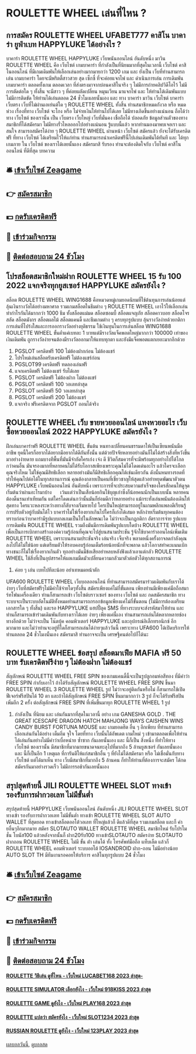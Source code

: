 # ROULETTE WHEEL เล่นที่ไหน ?
## การสมัคร ROULETTE WHEEL UFABET777 คาสิโน บาคาร่า ยูฟ่าเบท HAPPYLUKE ได้อย่างไร ?
บาคาร่า ROULETTE WHEEL HAPPYLUKE เว็บพนันออนไลน์ อันดับหนึ่ง มาวิน ROULETTE WHEEL คือ เว็บไซต์ เกมบาคาร่า ที่กำลังเป็นที่นิยมมากที่สุดในเวลานี้ เว็บไซต์ คาสิโนออนไลน์ ที่มีเกมเดิมพันให้เลือกเล่นอย่างมากมายกว่า 1200 เกม และ ยังเป็น เว็บที่ท่านสามารถเล่น เกมบาคาร่า โดยจะมีพริตตี้สาวสวย สุด เซ็กซี่ ที่จะค่อยแจกไพ่ และ ดำเนินการเล่น การเดิมพัน เกมบาคาร่า ตลอดทั้งเกม ตลอดเวลา ที่ส่งตรงมาจากบ่อนคาสิโนจริง ๆ ไม่มีการถ่ายคลิปวิดีโอไว้ ไม่มีการตัดต่อใด ๆ ทั้งสิ้น จะมีสาว ๆ ที่ค่อยผลัดเปลี่ยน หมุนเวียน มาแจกไพ่ และ ให้ท่านได้เดิมพันแบบไม่มีการติดขัด ให้ท่านได้เล่นตลอด 24 ชั่วโมงเลยนั้นเอง และ ทาง บาคาร่า มาวิน เว็บไซต์ บาคาร่า เว็บตรง เว็บที่ไม่ผ่านเอเย่นต์ใด ๆ ROULETTE WHEEL ทั้งสิ้น ท่านสมาชิกหมดกังวล หรือ หมดห่วง เรื่องที่ทาง เว็บไซต์ จะโกง หรือ ไม่จ่ายเงินให้ท่านไปได้เลย ไม่มีทางเกิดขึ้นอย่างแน่นอน ถือได้ว่า ทาง เว็บไซต์ ของเรานั้น เป็น เว็บตรง เว็บใหญ่ เว็บที่มั่นคง เชื่อถือได้ ปลอดภัย ข้อมูลส่วนตัวของทางสมาชิกที่ได้สมัครมา ไม่มีทางรั่วไหลออกไปอย่างแน่นอน รู้แบบนี้แล้ว หากท่านมองมาพบเจอเรา และ สนใจ สามารถสมัครได้ง่าย ๆ ROULETTE WHEEL ผ่านหน้า เว็บไซต์ สมัครแล้ว ยังจะได้รับเครดิตฟรี ที่ทาง เว็บไซต์ ได้เตรียมไว้ให้แก่ท่าน ท่านสามารถนำเครดิตฟรีนี้ไปเล่นเดิมพันได้ทันที และ ได้ทุกเกมภาย ใน เว็บไซต์ ของเราได้เลยนั้นเอง สมัครมาสิ รับรอง ท่านจะต้องติดใจกับ เว็บไซต์ คาสิโนออนไลน์ ที่ดีที่สุด
บทความ

## 🛎 [เข้าเว็บไซต์ Zeagame](https://bit.ly/3SdLNi2)
## 👉 [สมัครสมาชิก](https://bit.ly/3SdLNi2)
## 💵 [กดรับเครดิตฟรี](https://bit.ly/3dyRKHj)
## 👑 [เข้าร่วมกิจกรรม](https://bit.ly/3dyRKHj)
## 📱 [ติดต่อสอบถาม 24 ชัวโมง](https://bit.ly/3dyRKHj)

## โปรสล็อตสมาชิกใหม่ฝาก ROULETTE WHEEL 15 รับ 100 2022 แจกจริงทุกยูสเซอร์ HAPPYLUKE สมัครยังไง ?
สล็อต ROULETTE WHEEL WING1688 คือหมวดหมู่เกมยอดนิยมที่ใช้ต้นทุนการเล่นน้อยแต่ลุ้นเงินรางวัลได้อย่างมหาศาล รวมเกมสล็อตในธีมต่าง ๆ ROULETTE WHEEL เอาไว้ให้เลือกเล่นทำกำไรกันได้มากกว่า 1000 ธีม ทั้งสล็อตแม่มด สล็อตซอมบี้ สล็อตผจญภัย สล็อตคาวบอย สล็อตโจรสลัด สล็อตมังกร สล็อตผลไม้ สล็อตแคนดี้ และธีมเกมต่าง ๆ ครบทุกรูปแบบ ลุ้นรางวัลง่ายด้วยกติกาการเล่นที่โปร่งใสและการออกรางวัลอย่างยุติธรรม ใช้เงินทุนในการเล่นสล็อต WING1688 ROULETTE WHEEL ขั้นต่ำแค่เบทละ 1 บาทแต่มีรางวัลแจ็คพอตใหญ่มากกว่า 100000 เท่าของเงินเดิมพัน ถูกรางวัลง่ายจนต้องมีรางวัลออกมาให้แทบทุกตา และยังมีแจ็คพอตแตกเยอะมากอีกด้วย
1. PGSLOT เครดิตฟรี 100 ไม่ต้องฝากก่อน ไม่ต้องแชร์
2. โปรใหม่เล่นสล็อตรับเครดิตฟรี ไม่ต้องแชร์ก่อน
3. PGSLOT99 เครดิตฟรี ทดลองเล่นฟรี
4. แจกเครดิตฟรี ไม่ต้องแชร์ รับได้เลย
5. PGSLOT เครดิตฟรี ไม่ต้องฝาก ไม่ต้องแชร์
6. PGSLOT เครดิตฟรี 100 วอเลทล่าสุด
7. PGSLOT เครดิตฟรี 50 วอเลทล่าสุด
8. PGSLOT เครดิตฟรี 200 ไม่ต้องแชร์
9. แจกจริง ฟรีเครดิตจาก PGSLOT ถอนได้จริง

## ROULETTE WHEEL เว็บ ขายหวยออนไลน์ แทงหวยอะไร เว็บซื้อหวยออนไลน์ 2022 HAPPYLUKE สมัครยังไง ?
ฝึกเล่นบาคาร่าฟรี ROULETTE WHEEL ขั้นต้น หนทางเปลี่ยนคนธรรมดาให้เป็นเซียนพนันมืออาชีพ ยุคนี้ใครก็อยากได้อยากมีอยากได้ดีกันทั้งนั้น แต่ด้วยปัจจัยหลายอย่างมันก็ไม่ได้สร้างสิ่งที่หวังขึ้นมาอย่างง่ายดาย แถมบางทีพื้นที่มันมีจำกัดใครเก่ง เจ๋ง ดี ชีวิตก็สมควรที่จะมีพร้อมทุกอย่างไปได้ไกลกว่าคนอื่น มันจรองมากที่หลายคนไม่ได้รับโอกาสเพียงเพราะคุณไม่ได้โดดเด่นอะไร แล้วใครจะเลือกคุณจริงไหม ไม่ใช่คุณมีสิทธิเลือก หลายอย่างมันก็มีสิทธิเลือกคุณได้เช่นเดียวกัน ดังนั้นหนทางรอดที่ทำให้คุณไปต่อได้ในทุกสถานการณ์ คุณต้องกลายเป็นคนที่เชี่ยวชาญให้สุดแล้วอย่าหยุดพัฒนาตัวตน HAPPYLUKE เว็บพนันออนไลน์ อันดับหนึ่ง เพราะการที่จะประสบความสำเร็จของใครสักคนให้ดูจุดเริ่มต้นว่าผ่านอะไรมาบ้าง      เว้นแต่ว่าเป็นเสือน้อยกินใช้บุญเก่าซึ่งก็น้อยคนนักเป็นแบบนั้น หลายคนต้องดิ้นรนเท่าเทียมกัน แต่ใครโดดเด่นกว่านั้นมันก็ย่อมดีกว่าหลายอย่าง แม้กระทั่งเล่นพนันต้องเดินให้สุดทาง ใครแวะหลงระหว่างทางก็ลับจางเริ่มหายไป ใครเป็นใหญ่สามารถอยู่ในเกมพลิกแพลงดีเรียนรู้การปรับตัวอยู่กับมันได้ไว บาคาร่าไม่ใช่เรื่องยากเกินไปใครก็เก่งได้เสมอ หลักง่ายเริ่มต้นทุกคนต้องทราบก่อนว่าบาคาร่ามีรูปแบบกลเกมเป็นไปในลักษณะใด ไม่ว่าจะเป็นกฎกติกา อัตราการจ่าย รูปแบบการเดิมพัน ROULETTE WHEEL รวมถึงมันมีการเดิมพันรูปแบบใดบ้าง ROULETTE WHEEL เพื่อเป็นการเบิกทางสร้างองค์ความรู้ก่อนที่คุณจะไปสู่บนสนามประชัน รู้จักใช้บาคาร่าออนไลน์เพิ่มเติม ROULETTE WHEEL เพราะบนสนามประชันจริง เล่นจริง เจ็บจริง พลาดหนึ่งครั้งอาจลดกำลังคุณลงไปได้ไม่ใช่น้อย แต่เตรียมตัวให้รอบคอบรู้ก่อนเต็มร้อยน้อยนักที่จะพลาด แล้วโอกาสทำคะแนนเบิกทางชนะก็ไม่ใช่เรื่องยากเกินตัว ทุกอย่างมันมีข้อเสียอย่าหลบหลังฟังแล้วเอาแต่กลัว ROULETTE WHEEL ใช้สิ่งที่เป็นอุปสรรคให้ผลเกมมืดมัวเปลี่ยนความกลัวมาตัวต่อตัวได้ทุกสถานการณ์
1. ค่อย ๆ เล่น เบทไปทีละน้อย อย่าเทหมดหน้าตัก

UFA600 ROULETTE WHEEL เว็บบอลออนไลน์ ที่ท่านสามารถสมัครมาร่วมเดิมพันกับเราได้ง่ายๆ เว็บที่สมัครฟรีๆไม่มีค่าใช้จ่ายใดๆทั้งสิ้น สมัครเพียงแค่ไม่กี่ขั้นตอน เพียงท่านมีเพียงแค่มือถือสมาร์ทโฟนเครื่องเดียว ท่านก็สามารถเข้า เว็บไซต์บราวเซอร์ ของทาง เว็บไซต์ และ กดสมัครสมาชิก ทางระบบจะเป็นระบบอัตโนมัติทั้งหมดท่านสามารถกรอกข้อมูลเพียงแค่ไม่กี่ขั้นตอน (ไม่มีการต้องเตรียมเอกสารใด ๆ ทั้งสิ้น) และรอ HAPPYLUKE แฮปปี้ลุค SMS ที่ทางระบบจะส่งรหัสมาให้ท่าน และ ท่านก็สามารถเข้าร่วมเดิมพันกับทางเราได้เลย ง่ายๆ เพียงแค่นี้เอง ท่านสามารถเล่นได้หลากหลายช่องทางอีกด้วย ไม่ว่าจะเป็น โน๊ตบุ้ค คอมพิวเตอร์ HAPPYLUKE และอุปกรณ์อิเล็กทรอนิกซ์ อีกมากมาย และไม่ว่าท่านจะอยู่ที่ใดก็สามารถเล่นได้ง่ายๆแล้ววันนี้ เพราะทาง UFA600 ได้เปิดบริการให้ท่านตลอด 24 ชั่วโมงนั้นเอง สมัครมาสิ ท่านอาจจะเป็น เศรษฐีคนต่อไปก็ได้นะ

## ROULETTE WHEEL ข้อสรุป สล็อตมาเฟีย MAFIA ฟรี 50 บาท รับเครดิตฟรีง่าย ๆ ไม่ต้องฝาก ไม่ต้องแชร์
สัญลักษณ์ ROULETTE WHEEL FREE SPIN ของเกมแคนดี้นี้จะเป็นรูปลูกอมห่อสีทอง ที่มีคำว่า FREE SPIN กำกับเอาไว้ ถ้าได้รับสัญลักษณ์ ROULETTE WHEEL FREE SPIN ขึ้นมา ROULETTE WHEEL 3 ROULETTE WHEEL รูป ไม่ว่าจะอยู่ติดกันหรือไม่ ก็สามารถใช้เปิดฟีเจอร์ฟรีสปินได้ 10 ตา และถ้าได้สัญลักษณ์ FREE SPIN ขึ้นมามากกว่า 3 รูป ก็จะได้รับฟรีสปินเพิ่มอีก 2 ครั้ง ต่อสัญลักษณ์ FREE SPIN ที่เพิ่มขึ้นมาทุก ROULETTE WHEEL 1 รูป
1. กำลังเป็น ที่นิยม และ เล่นกันมากที่สุดในเวลานี้ อย่าง เกม GANESHA GOLD . THE GREAT ICESCAPE DRAGON HATCH MAHJONG WAYS CAISHEN WINS CANDY BURST FORTUNA MOUSE และ เกมยอดฮิต อื่น ๆ อีกเพียบ ที่ท่านสามารถเลือกเล่นกันได้อย่าง เต็มอิ่ม จุใจ โดยที่ทาง เว็บนั้นได้อัพเดต เกมใหม่ ๆ เข้ามาตลอดเพื่อให้ท่านได้เล่นกันอย่างไม่มีคำว่าเบื่อหน่าย ซ้ำซาก กันเลยนั้นเอง และ นี้ก็เป็น สิ่งหนึ่ง ที่ทำให้ทาง เว็บไซต์ ของเรานั้น มีสมาชิกที่มากมายขนาดจนทะลุไปที่มากถึง 5 ล้านยูสเซอร์ กันเลยนั้นเอง และ นี้ก็เป็นอีก 1 เหตุผล ที่การันตีให้แก่สมาชิกอื่น ๆ ที่ยังไม่ได้สมัครมา หรือ ไม่เชื่อมั่นกับทาง เว็บไซต์ แต่ได้มาเห็น ทาง เว็บมีสมาชิกที่มากถึง 5 ล้านคน ก็ทำให้ท่านที่ต้องการจะสมัคร ได้กดสมัครกันมาอย่างรวดเร็ว ไม่มีการรอช้ากันเลยนั้นเอง

## สรุปสุดท้ายนี้ JILI ROULETTE WHEEL SLOT ทางเข้า รองรับการฝากวอเลท ไม่มีขั้นต่ำ
สรุปสุดท้ายนี้ HAPPYLUKE เว็บพนันออนไลน์ อันดับหนึ่ง JILI ROULETTE WHEEL SLOT ทางเข้า รองรับการฝากวอเลท ไม่มีขั้นต่ำ ทางเข้า ROULETTE WHEEL SLOT AUTO WALLET ที่สุดยอด ทางเข้าสล็อตออโต้วอเลท ที่ใหญ่แล้วก็ ดีแล้วดีที่สุด รวมเกมสล็อต และก็ ค่ายอื่นๆอีกมากมาย สมัคร SLOTAUTO WALLET ROULETTE WHEEL สมาชิกใหม่ รับโปรโมชั่น โบนัส100 แล้วหลังจากนั้นก็ ฝาก20รับ100 ทางเข้าSLOTAUTO สมัครง่าย SLOTAUTO ฝากถอน ROULETTE WHEEL ไม่มี ขั้น ต่ํา เล่นได้ ทั้ง โทรศัพท์มือถือ แท็บเล็ต แล้วก็ ROULETTE WHEEL คอมพิวเตอร์ ระบบออโต้ IOSANDROID ฝาก-ถอน ไม่มีอย่างน้อย AUTO SLOT TH มีทีมงานรอคอยให้บริการ คาสิโนทุกรูปแบบ 24 ชั่วโมง

## 🛎 [เข้าเว็บไซต์ Zeagame](https://bit.ly/3SdLNi2)
## 👉 [สมัครสมาชิก](https://bit.ly/3SdLNi2)
## 💵 [กดรับเครดิตฟรี](https://bit.ly/3dyRKHj)
## 👑 [เข้าร่วมกิจกรรม](https://bit.ly/3dyRKHj)
## 📱 [ติดต่อสอบถาม 24 ชัวโมง](https://bit.ly/3dyRKHj)

#### [ROULETTE วิธีเล่น ดูที่ไหน - เว็บใหม่ LUCABET168 2023 ล่าสุด-](https://atom.io/themes/roulette%20วิธีเล่น%20ดูที่ไหน%20-%20เว็บใหม่%20lucabet168%202023%20ล่าสุด-)
#### [ROULETTE SIMULATOR เลือกยังไง - เว็บใหม่ 918KISS 2023 ล่าสุด](https://atom.io/themes/roulette%20simulator%20เลือกยังไง%20-%20เว็บใหม่%20918kiss%202023%20ล่าสุด)
#### [ROULETTE GAME ดูยังไง - เว็บใหม่ PLAY168 2023 ล่าสุด](https://atom.io/themes/roulette%20game%20ดูยังไง%20-%20เว็บใหม่%20play168%202023%20ล่าสุด)
#### [ROULETTE แปลว่า สมัครยังไง - เว็บใหม่ SLOT1234 2023 ล่าสุด](https://atom.io/themes/roulette%20แปลว่า%20สมัครยังไง%20-%20เว็บใหม่%20slot1234%202023%20ล่าสุด)
#### [RUSSIAN ROULETTE ดูยังไง - เว็บใหม่ 123PLAY 2023 ล่าสุด](https://atom.io/themes/russian%20roulette%20ดูยังไง%20-%20เว็บใหม่%20123play%202023%20ล่าสุด)

[ผลบอลวันนี้](https://siamsport.tv "ผลบอลวันนี้"), [ดูบอลสด](https://siamsport.tv/ดูบอลสด "ดูบอลสด")